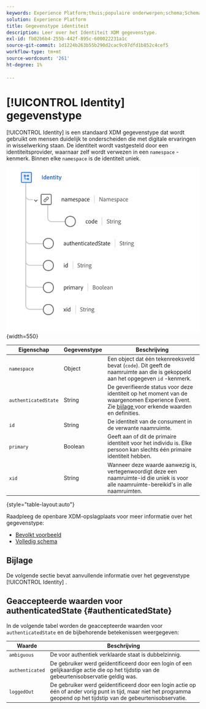 ```yaml
---
keywords: Experience Platform;thuis;populaire onderwerpen;schema;Schema;XDM;gebieden;schema's;Schema's;identiteit;datatype;data-type;gegevenstype;
solution: Experience Platform
title: Gegevenstype identiteit
description: Leer over het Identiteit XDM gegevenstype.
exl-id: fb02b6b4-255b-442f-895c-600022231a1c
source-git-commit: 1d1224b263b55b290d2cac9c07dfd1b852c4cef5
workflow-type: tm+mt
source-wordcount: '261'
ht-degree: 1%

---
```


# [!UICONTROL Identity] gegevenstype

[!UICONTROL Identity] is een standaard XDM gegevenstype dat wordt gebruikt om mensen duidelijk te onderscheiden die met digitale ervaringen in wisselwerking staan. De identiteit wordt vastgesteld door een identiteitsprovider, waarnaar zelf wordt verwezen in een `namespace` -kenmerk. Binnen elke `namespace` is de identiteit uniek.

![](../images/data-types/identity.png){width=550}

| Eigenschap | Gegevenstype | Beschrijving |
| --- | --- | --- |
| `namespace` | Object | Een object dat één tekenreeksveld bevat (`code`). Dit geeft de naamruimte aan die is gekoppeld aan het opgegeven `id` -kenmerk. |
| `authenticatedState` | String | De geverifieerde status voor deze identiteit op het moment van de waargenomen Experience Event. Zie [ bijlage ](#authenticatedState) voor erkende waarden en definities. |
| `id` | String | De identiteit van de consument in de verwante naamruimte. |
| `primary` | Boolean | Geeft aan of dit de primaire identiteit voor het individu is. Elke persoon kan slechts één primaire identiteit hebben. |
| `xid` | String | Wanneer deze waarde aanwezig is, vertegenwoordigt deze een naamruimte-id die uniek is voor alle naamruimte-bereikid&#39;s in alle naamruimten. |

{style="table-layout:auto"}

Raadpleeg de openbare XDM-opslagplaats voor meer informatie over het gegevenstype:

* [ Bevolkt voorbeeld ](https://github.com/adobe/xdm/blob/master/components/datatypes/identity.example.1.json)
* [ Volledig schema ](https://github.com/adobe/xdm/blob/master/components/datatypes/identity.schema.json)

## Bijlage

De volgende sectie bevat aanvullende informatie over het gegevenstype [!UICONTROL Identity] .

## Geaccepteerde waarden voor authenticatedState {#authenticatedState}

In de volgende tabel worden de geaccepteerde waarden voor `authenticatedState` en de bijbehorende betekenissen weergegeven:

| Waarde | Beschrijving |
| --- | --- |
| `ambiguous` | De voor authentiek verklaarde staat is dubbelzinnig. |
| `authenticated` | De gebruiker werd geïdentificeerd door een login of een gelijkaardige actie die op het tijdstip van de gebeurtenisobservatie geldig was. |
| `loggedOut` | De gebruiker werd geïdentificeerd door een login actie op één of ander vorig punt in tijd, maar niet het programma geopend op het tijdstip van de gebeurtenisobservatie. |
